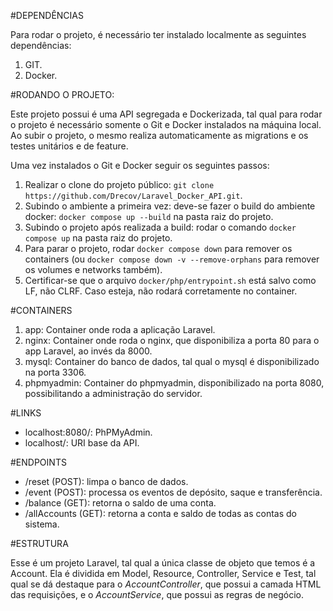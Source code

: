 #DEPENDÊNCIAS

Para rodar o projeto, é necessário ter instalado localmente as seguintes dependências:
1. GIT.
2. Docker.


#RODANDO O PROJETO:

Este projeto possui é uma API segregada e Dockerizada, tal qual para rodar o projeto é necessário somente o Git e Docker instalados na máquina local.
Ao subir o projeto, o mesmo realiza automaticamente as migrations e os testes unitários e de feature.

Uma vez instalados o Git e Docker seguir os seguintes passos:
1. Realizar o clone do projeto público: `git clone https://github.com/Drecov/Laravel_Docker_API.git`.
2. Subindo o ambiente a primeira vez: deve-se fazer o build do ambiente docker: `docker compose up --build` na pasta raiz do projeto.
3. Subindo o projeto após realizada a build: rodar o comando `docker compose up` na pasta raiz do projeto. 
4. Para parar o projeto, rodar `docker compose down` para remover os containers (ou `docker compose down -v --remove-orphans` para remover os volumes e networks também).
5. Certificar-se que o arquivo `docker/php/entrypoint.sh` está salvo como LF, não CLRF. Caso esteja, não rodará corretamente no container.


#CONTAINERS
1. app: Container onde roda a aplicação Laravel.
2. nginx: Container onde roda o nginx, que disponibiliza a porta 80 para o app Laravel, ao invés da 8000.
3. mysql: Container do banco de dados, tal qual o mysql é disponibilizado na porta 3306.
4. phpmyadmin: Container do phpmyadmin, disponibilizado na porta 8080, possibilitando a administração do servidor.


#LINKS
- localhost:8080/: PhPMyAdmin.
- localhost/: URI base da API.


#ENDPOINTS
- /reset (POST): limpa o banco de dados.
- /event (POST): processa os eventos de depósito, saque e transferência.
- /balance (GET): retorna o saldo de uma conta.
- /allAccounts (GET): retorna a conta e saldo de todas as contas do sistema.


#ESTRUTURA

Esse é um projeto Laravel, tal qual a única classe de objeto que temos é a Account. Ela é dividida em Model, Resource, Controller, Service e Test, tal qual se dá destaque para o *AccountController*, que possui a camada HTML das requisições, e o *AccountService*, que possui as regras de negócio.

